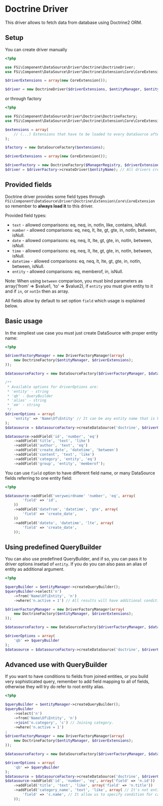 # Doctrine Driver #

This driver allows to fetch data from database using Doctrine2 ORM. 

## Setup ##

You can create driver manually

``` php
<?php

use FSi\Component\DataSource\Driver\Doctrine\DoctrineDriver;
use FSi\Component\DataSource\Driver\Doctrine\Extension\Core\CoreExtension;

$driverExtensions = array(new CoreExtension());

$driver = new DoctrineDriver($driverExtensions, $entityManager, $entityName);

```

or through factory

``` php
<?php

use FSi\Component\DataSource\Driver\Doctrine\DoctrineFactory;
use FSi\Component\DataSource\Driver\Doctrine\Extension\Core\CoreExtension;

$extensions = array(
    // (...) Extensions that have to be loaded to every DataSource after creation.
);

$factory = new DataSourceFactory($extensions);

$driverExtensions = array(new CoreExtension());

$driverFactory = new DoctrineFactory($ManagerRegistry, $driverExtensions);
$driver = $driverFactory->createDriver($entityName); // All drivers created this way will have same set of $driverExtensions loaded.

```

## Provided fields ##

Doctrine driver provides some field types through ``FSi\Component\DataSource\Driver\Doctrine\Extension\Core\CoreExtension``
so remember to **always load it** to this driver.

Provided field types:

* ``text`` - allowed comparisons: eq, neq, in, notIn, like, contains, isNull.
* ``number`` - allowed comparisons: eq, neq, lt, lte, gt, gte, in, notIn, between, isNull.
* ``date`` - allowed comparisons: eq, neq, lt, lte, gt, gte, in, notIn, between, isNull.
* ``time`` - allowed comparisons: eq, neq, lt, lte, gt, gte, in, notIn, between, isNull.
* ``datetime`` - allowed comparisons: eq, neq, lt, lte, gt, gte, in, notIn, between, isNull.
* ``entity`` - allowed comparisons: eq, memberof, in, isNull.

Note: When using ``between`` comparison, you must bind parameters as array('from' => $value1, 'to' => $value2), 
if ``entity`` you must give entity to it and if ``in``, or ``notIn`` then as array.

All fields allow by default to set option ``field`` which usage is explained below.

## Basic usage ##

In the simpliest use case you must just create DataSource with proper entity name:

``` php
<?php

$driverFactoryManager = new DriverFactoryManager(array(
    new DoctrineFactory($entityManager, $driverExtensions);
));

$datasourceFactory = new DataSourceFactory($driverFactoryManager, $datasourceExtensions);

/**
 * Available options for driverOptions are:
 * 'entity' - string
 * 'qb' - QueryBuilder
 * 'alias' - string
 * 'em' - string
 */
$driverOptions = array(
    'entity' => 'Name\Of\Entity' // It can be any entity name that is known to Doctrine.
);
$datasource = $datasourceFactory->createDataSource('doctrine', $driverOptions, 'datasource_name');

$datasource->addField('id', 'number', 'eq')
    ->addField('title', 'text', 'like')
    ->addField('author', 'text', 'eq')
    ->addField('create_date', 'datetime', 'between')
    ->addField('content', 'text', 'like')
    ->addField('category', 'entity', 'eq')
    ->addField('group', 'entity', 'memberof');
```

You can use ``field`` option to have different field name, or many DataSource fields referring to one entity field:

``` php
<?php

$datasource->addField('veryweirdname' 'number', 'eq', array(
        'field' => 'id',
    ))
    ->addField('datefrom', 'datetime', 'gte', array(
        'field' => 'create_date',
    ))
    ->addField('dateto', 'datetime', 'lte', array(
        'field' => 'create_date',
    ));
```

## Using predefined QueryBuilder ##

You can also use predefined QueryBuilder, and if so, you can pass it to driver options insetad of ``entity``.
If you do you can also pass an alias of entity as additional argument.

``` php
<?php

$queryBuilder = $entityManager->createQueryBuilder();
$queryBuilder->select('n')
    ->from('Name\Of\Entity', 'n')
    ->where('n.active = 1') // All results will have additional condition.;

$driverFactoryManager = new DriverFactoryManager(array(
    new DoctrineFactory($entityManager, $driverExtensions);
));

$datasourceFactory = new DataSourceFactory($driverFactoryManager, $datasourceExtensions);

$driverOptions = array(
    'qb' => $queryBuilder
);
$datasource = $datasourceFactory->createDataSource('doctrine', $driverOptions, 'datasource_name');
```

## Advanced use with QueryBuilder ##

If you want to have conditions to fields from joined entities, or you build very sophisticated query,
remember to add field mapping to all of fields, otherwise they will try do refer to root entity alias.

``` php
<?php

$queryBuilder = $entityManager->createQueryBuilder();
$queryBuilder
    ->select('n')
    ->from('Name\Of\Entity', 'n')
    ->join('n.category', 'c') // Joining category.
    ->where('n.active = 1')
;
$driverFactoryManager = new DriverFactoryManager(array(
    new DoctrineFactory($entityManager, $driverExtensions);
));

$datasourceFactory = new DataSourceFactory($driverFactoryManager, $datasourceExtensions);

$driverOptions = array(
    'qb' => $queryBuilder
);
$datasource = $datasourceFactory->createDataSource('doctrine', $driverOptions, 'datasource_name');
$datasource->addField('id', 'number', 'eq', array('field' => 'n.id'))
    ->addField('title', 'text', 'like', array('field' => 'n.title'))
    ->addField('category_name', 'text', 'like', array( // It's not entity field anymore.
        'field' => 'c.name', // It allow us to specify condition for category name, not just category (as entity).
    ));

```

